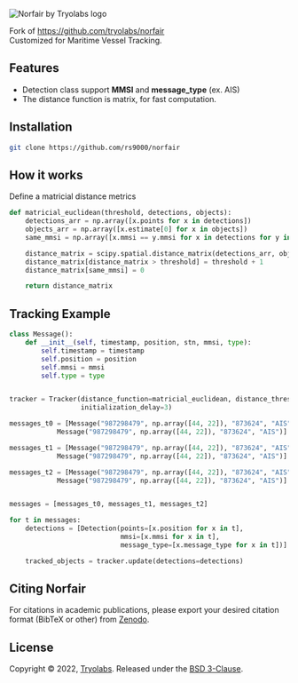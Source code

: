 ![Norfair by Tryolabs logo](docs/logo.png)

Fork of https://github.com/tryolabs/norfair <br>
Customized for Maritime Vessel Tracking.

## Features

- Detection class support **MMSI** and **message_type** (ex. AIS)
- The distance function is matrix, for fast computation.

## Installation

```bash
git clone https://github.com/rs9000/norfair
```

## How it works

Define a matricial distance metrics

```python
def matricial_euclidean(threshold, detections, objects):
    detections_arr = np.array([x.points for x in detections])
    objects_arr = np.array([x.estimate[0] for x in objects])
    same_mmsi = np.array([x.mmsi == y.mmsi for x in detections for y in objects]).reshape(len(detections), len(objects))

    distance_matrix = scipy.spatial.distance_matrix(detections_arr, objects_arr)
    distance_matrix[distance_matrix > threshold] = threshold + 1
    distance_matrix[same_mmsi] = 0

    return distance_matrix
```

## Tracking Example

```python
class Message():
    def __init__(self, timestamp, position, stn, mmsi, type):
        self.timestamp = timestamp
        self.position = position
        self.mmsi = mmsi
        self.type = type


tracker = Tracker(distance_function=matricial_euclidean, distance_threshold=0.5,
                  initialization_delay=3)

messages_t0 = [Message("987298479", np.array([44, 22]), "873624", "AIS"),
            Message("987298479", np.array([44, 22]), "873624", "AIS")]

messages_t1 = [Message("987298479", np.array([44, 22]), "873624", "AIS"),
            Message("987298479", np.array([44, 22]), "873624", "AIS")]

messages_t2 = [Message("987298479", np.array([44, 22]), "873624", "AIS"),
            Message("987298479", np.array([44, 22]), "873624", "AIS")]


messages = [messages_t0, messages_t1, messages_t2]

for t in messages:
    detections = [Detection(points=[x.position for x in t],
                            mmsi=[x.mmsi for x in t],
                            message_type=[x.message_type for x in t])]

    tracked_objects = tracker.update(detections=detections)
```

## Citing Norfair

For citations in academic publications, please export your desired citation format (BibTeX or other)
from [Zenodo](https://doi.org/10.5281/zenodo.5146253).

## License

Copyright © 2022, [Tryolabs](https://tryolabs.com). Released under the [BSD 3-Clause](LICENSE).
